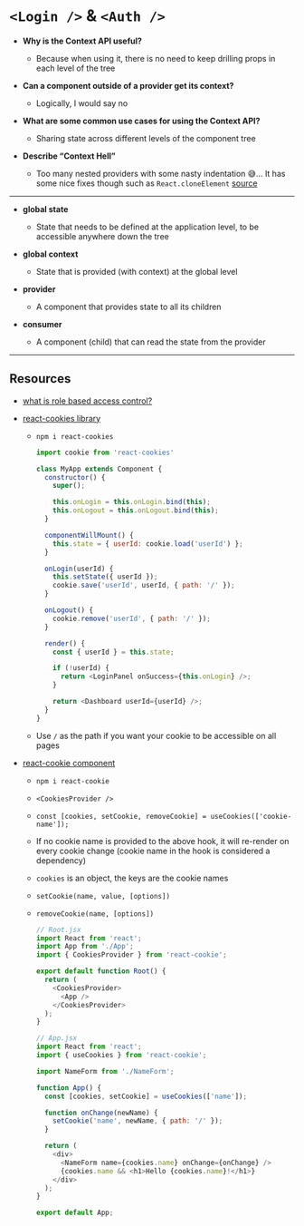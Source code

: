 # `<Login />` & `<Auth />`

- **Why is the Context API useful?**

  - Because when using it, there is no need to keep drilling props in each level of the tree

- **Can a component outside of a provider get its context?**

  - Logically, I would say no

- **What are some common use cases for using the Context API?**

  - Sharing state across different levels of the component tree

- **Describe “Context Hell”**
  - Too many nested providers with some nasty indentation 😅... It has some nice fixes though such as `React.cloneElement` [source](https://dev.to/alfredosalzillo/the-react-context-hell-7p4)

---

- **global state**

  - State that needs to be defined at the application level, to be accessible anywhere down the tree

- **global context**

  - State that is provided (with context) at the global level

- **provider**

  - A component that provides state to all its children

- **consumer**
  - A component (child) that can read the state from the provider

---

## Resources

- [what is role based access control?](https://digitalguardian.com/blog/what-role-based-access-control-rbac-examples-benefits-and-more)

- [react-cookies library](https://www.npmjs.com/package/react-cookies)

  - `npm i react-cookies`

    ```js
    import cookie from 'react-cookies'

    class MyApp extends Component {
      constructor() {
        super();

        this.onLogin = this.onLogin.bind(this);
        this.onLogout = this.onLogout.bind(this);
      }

      componentWillMount() {
        this.state = { userId: cookie.load('userId') };
      }

      onLogin(userId) {
        this.setState({ userId });
        cookie.save('userId', userId, { path: '/' });
      }

      onLogout() {
        cookie.remove('userId', { path: '/' });
      }

      render() {
        const { userId } = this.state;

        if (!userId) {
          return <LoginPanel onSuccess={this.onLogin} />;
        }

        return <Dashboard userId={userId} />;
      }
    }
    ```

  - Use `/` as the path if you want your cookie to be accessible on all pages

- [react-cookie component](https://www.npmjs.com/package/react-cookie)
  - `npm i react-cookie`
  - `<CookiesProvider />`
  - `const [cookies, setCookie, removeCookie] = useCookies(['cookie-name']);`
  - If no cookie name is provided to the above hook, it will re-render on every cookie change (cookie name in the hook is considered a dependency)
  - `cookies` is an object, the keys are the cookie names
  - `setCookie(name, value, [options])`
  - `removeCookie(name, [options])`

    ```js
    // Root.jsx
    import React from 'react';
    import App from './App';
    import { CookiesProvider } from 'react-cookie';
    
    export default function Root() {
      return (
        <CookiesProvider>
          <App />
        </CookiesProvider>
      );
    }

    // App.jsx
    import React from 'react';
    import { useCookies } from 'react-cookie';
    
    import NameForm from './NameForm';
    
    function App() {
      const [cookies, setCookie] = useCookies(['name']);
    
      function onChange(newName) {
        setCookie('name', newName, { path: '/' });
      }
    
      return (
        <div>
          <NameForm name={cookies.name} onChange={onChange} />
          {cookies.name && <h1>Hello {cookies.name}!</h1>}
        </div>
      );
    }
    
    export default App;
    ```